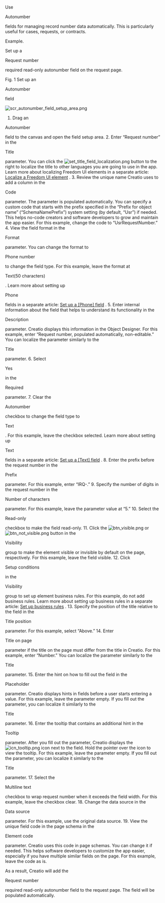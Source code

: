 


 Use
 
 Autonumber
 
 fields for managing record number data automatically. This is particularly useful for cases, requests, or contracts.
 





 Example.
 
 Set up a
 
 Request number
 
 required read-only autonumber field on the request page.
 





 Fig. 1 Set up an
 
 Autonumber
 
 field
 

![scr_autonumber_field_setup_area.png](/docs/sites/en/files/images/NoCodePlatform/element_setup_examples/scr_autonumber_field_setup_area.png)


1. Drag an
 
 Autonumber
 
 field to the canvas and open the field setup area.
2. Enter “Request number” in the
 
 Title
 
 parameter. You can click the
 ![set_title_field_localization.png](/docs/sites/en/files/images/NoCodePlatform/element_setup_examples/set_title_field_localization.png)
 button to the right to localize the title to other languages you are going to use in the app. Learn more about localizing Freedom UI elements in a separate article:
 [Localize a Freedom UI element](https://academy.creatio.com/documents?id=2441) 
 .
3. Review the unique name Creatio uses to add a column in the
 
 Code
 
 parameter. The parameter is populated automatically. You can specify a custom code that starts with the prefix specified in the “Prefix for object name” (“SchemaNamePrefix”) system setting (by default, “Usr”) if needed. This helps no-code creators and software developers to grow and maintain the app easier. For this example, change the code to “UsrRequestNumber.”
4. View the field format in the
 
 Format
 
 parameter. You can change the format to
 
 Phone number
 
 to change the field type. For this example, leave the format at
 
 Text(50 characters)
 
 . Learn more about setting up
 
 Phone
 
 fields in a separate article:
 [Set up a [Phone] field](https://academy.creatio.com/documents?id=2427) 
 .
5. Enter internal information about the field that helps to understand its functionality in the
 
 Description
 
 parameter. Creatio displays this information in the Object Designer. For this example, enter “Request number, populated automatically, non-editable.” You can localize the parameter similarly to the
 
 Title
 
 parameter.
6. Select
 
 Yes
 
 in the
 
 Required
 
 parameter.
7. Clear the
 
 Autonumber
 
 checkbox to change the field type to
 
 Text
 
 . For this example, leave the checkbox selected. Learn more about setting up
 
 Text
 
 fields in a separate article:
 [Set up a [Text] field](https://academy.creatio.com/documents?id=2421) 
 .
8. Enter the prefix before the request number in the
 
 Prefix
 
 parameter. For this example, enter “IRQ-.”
9. Specify the number of digits in the request number in the
 
 Number of characters
 
 parameter. For this example, leave the parameter value at “5.”
10. Select the
 
 Read-only
 
 checkbox to make the field read-only.
11. Click the
 ![btn_visible.png](/docs/sites/en/files/images/NoCodePlatform/element_setup_examples/btn_visible.png)
 or
 ![btn_not_visible.png](/docs/sites/en/files/images/NoCodePlatform/element_setup_examples/btn_not_visible.png)
 button in the
 
 Visibility
 
 group to make the element visible or invisible by default on the page, respectively. For this example, leave the field visible.
12. Click
 
 Setup conditions
 
 in the
 
 Visibility
 
 group to set up element business rules. For this example, do not add business rules. Learn more about setting up business rules in a separate article:
 [Set up business rules](https://academy.creatio.com/documents?id=2409) 
 .
13. Specify the position of the title relative to the field in the
 
 Title position
 
 parameter. For this example, select “Above.”
14. Enter
 
 Title on page
 
 parameter if the title on the page must differ from the title in Creatio. For this example, enter “Number.” You can localize the parameter similarly to the
 
 Title
 
 parameter.
15. Enter the hint on how to fill out the field in the
 
 Placeholder
 
 parameter. Creatio displays hints in fields before a user starts entering a value. For this example, leave the parameter empty. If you fill out the parameter, you can localize it similarly to the
 
 Title
 
 parameter.
16. Enter the tooltip that contains an additional hint in the
 
 Tooltip
 
 parameter. After you fill out the parameter, Creatio displays the
 ![icn_tooltip.png](/docs/sites/en/files/images/NoCodePlatform/element_setup_examples/icn_tooltip.png)
 icon next to the field. Hold the pointer over the icon to view the tooltip. For this example, leave the parameter empty. If you fill out the parameter, you can localize it similarly to the
 
 Title
 
 parameter.
17. Select the
 
 Multiline text
 
 checkbox to wrap request number when it exceeds the field width. For this example, leave the checkbox clear.
18. Change the data source in the
 
 Data source
 
 parameter. For this example, use the original data source.
19. View the unique field code in the page schema in the
 
 Element code
 
 parameter. Creatio uses this code in page schemas. You can change it if needed. This helps software developers to customize the app easier, especially if you have multiple similar fields on the page. For this example, leave the code as is.



 As a result, Creatio will add the
 
 Request number
 
 required read-only autonumber field to the request page. The field will be populated automatically.
 




